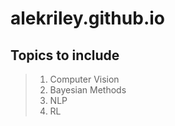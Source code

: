 # alekriley.github.io
## Topics to include
> 1. Computer Vision
> 2. Bayesian Methods
> 3. NLP
> 4. RL
